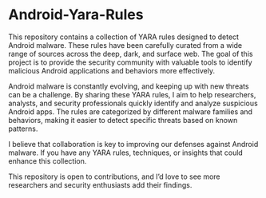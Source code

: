 # Android-Yara-Rules
This repository contains a collection of YARA rules designed to detect Android malware. These rules have been carefully curated from a wide range of sources across the deep, dark, and surface web. The goal of this project is to provide the security community with valuable tools to identify malicious Android applications and behaviors more effectively.

Android malware is constantly evolving, and keeping up with new threats can be a challenge. By sharing these YARA rules, I aim to help researchers, analysts, and security professionals quickly identify and analyze suspicious Android apps. The rules are categorized by different malware families and behaviors, making it easier to detect specific threats based on known patterns.

I believe that collaboration is key to improving our defenses against Android malware. If you have any YARA rules, techniques, or insights that could enhance this collection.

This repository is open to contributions, and I’d love to see more researchers and security enthusiasts add their findings.
